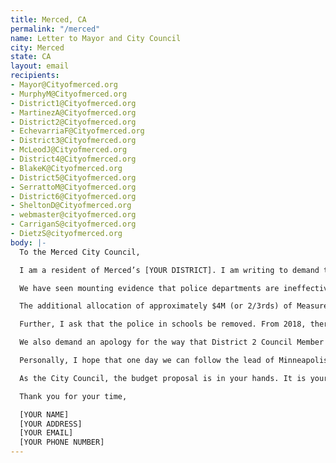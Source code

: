 ```yaml
---
title: Merced, CA
permalink: "/merced"
name: Letter to Mayor and City Council
city: Merced
state: CA
layout: email
recipients:
- Mayor@Cityofmerced.org
- MurphyM@Cityofmerced.org
- District1@Cityofmerced.org
- MartinezA@Cityofmerced.org
- District2@Cityofmerced.org
- EchevarriaF@Cityofmerced.org
- District3@Cityofmerced.org
- McLeodJ@Cityofmerced.org
- District4@Cityofmerced.org
- BlakeK@Cityofmerced.org
- District5@Cityofmerced.org
- SerrattoM@Cityofmerced.org
- District6@Cityofmerced.org
- SheltonD@Cityofmerced.org
- webmaster@cityofmerced.org
- CarriganS@cityofmerced.org
- DietzS@cityofmerced.org
body: |-
  To the Merced City Council,

  I am a resident of Merced’s [YOUR DISTRICT]. I am writing to demand that the City Council adopt a budget strategy that prioritizes community well-being and redirects funding away from the police in the next budget evaluation period.

  We have seen mounting evidence that police departments are ineffective institutions that marginalize minority communities and put citizens at risk of injury and death, yet the police budget accounts for 20.7 million of a 44.6 million dollar fund - this is 46% of the budget. This is wholly unacceptable. I ask that you redirect a significant portion of the police budget toward community programs, notably in South Merced, that provide citizens with basic human needs, like affordable healthcare and housing and primarily access to food. We do not need a militarized police force. We need to create a space in which more mental health service providers, social workers, victim/survivor advocates, neighbors, and friends - all of the people who really make up our community - can look out for one another. Real, actionable change starts with reallocating funding in a manner consistent with these priorities.

  The additional allocation of approximately $4M (or 2/3rds) of Measure C funds also being directed towards the Merced Police Department is unacceptable. As these funds are available for practically any use, it is a shame to see so much of it (or any at all) go towards policing. I would especially like to see these funds go to support education in schools across Merced county, particularly in underserved or underprivileged areas.

  Further, I ask that the police in schools be removed. From 2018, there has been significant research into whether or not schools benefit from having a police presence. The overwhelming answer is that their presence creates unintended consequences like suspensions, expulsions and arrests — especially for students of color. The police presence is stated to be there in order for "safer schools", but as Marc Schindler, the head of the Justice Policy Institute, said in a 2018 interview with NPR: "In fact, the data really shows otherwise — that this is largely a failed approach in devoting a significant amount of resources but not getting the outcome in school safety that we are all looking for." Black and other students of color deserve to have a school environment where THEY feel safe, and that implies without police presence.

  We also demand an apology for the way that District 2 Council Member Fernando Echevarria treated protestors at a recent candlelight vigil for Mr. George Floyd, along with demanding to be put in a chokehold. Frankly, he should be removed from the board for his mocking of the “I can’t breathe” cry Mr. Floyd let out as he died on camera. The Council Member did this as members of the public called for more questions to be answered. Although emotions are high and discussions are heated, we deserve to have open conversations - particularly with those leading our city. Merced is a growing place, with a large population of people of all races and economic backgrounds. This should be reflected in the city council, be that through conversations or eventually through massive change. This behavior did not show any intention of listening to the people, and was wholly unrepresentative of what a District representative should be.

  Personally, I hope that one day we can follow the lead of Minneapolis[3] and look for community alternatives to police forces. I am sure you are aware of the 8 Can't Wait campaign, but many of these alternatives and trainings are already in place and did not stop the murders of George Floyd, Freddie Gray, Breonna Taylor, and countless others across our country. I urge you to look further into the 8 to abolition movement: https://www.8toabolition.com/. 8 Can't Wait has been "debunked" publicly by abolition leaders and reformists alike. Instead of seeing the "72% decrease" in police shootings they promise, I hope to live in a world and a city where 0 police shootings occur. Reformist reforms will only continue the status quo, as we have seen following Ferguson and Baltimore. We are at a turning point, and abolitionist reforms hold the voice.

  As the City Council, the budget proposal is in your hands. It is your duty to represent your constituents. I am urging you to completely revise the budget for the 2020-2021 fiscal year. We can be a beacon for other cities to follow if only we have the courage to change.

  Thank you for your time,

  [YOUR NAME]
  [YOUR ADDRESS]
  [YOUR EMAIL]
  [YOUR PHONE NUMBER]
---
```


